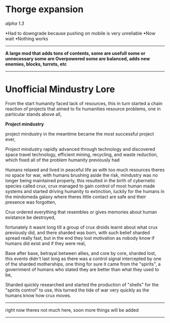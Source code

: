 Thorge expansion 
==
*alpha 1.3*

•Had to downgrade because pushing on mobile is very unreliable
•Now wait
•Nothing works
***
**A large mod that adds tons of contents, some are usefull some or unnecessary
some are Overpowered some are balanced, adds new enemies, blocks, turrets, etc**
***
Unofficial Mindustry Lore
=========
From the start humanity faced lack of resources, this in turn started a chain reaction of projects that aimed to fix humanities resource problems, one in particular stands above all, 

**Project mindustry**

 project mindustry in the meantime became the most successful project ever,

Project mindustry rapidly advanced through technology and discovered  space travel technology, efficient mining, recycling, and waste reduction, which fixed all of the problem humanity previously had

Humans relaxed and lived in peaceful life as with too much resources theres no space for war, with humans brushing aside the risk, mindustry was no longer being maintained properly, this resulted in the birth of cybernetic species called crux, crux managed to gain control of most human made systems and started driving humanity to extinction, luckily for the humans in the mindomeda galaxy where theres little contact are safe and their presence was forgotten,

Crux ordered everything that resembles or gives memories about human existance be destroyed,

 fortunately it wasnt long till a group of crux droids learnt about what crux previously did, and there sharded was born, with such belief sharded spread really fast, but in the end they lost motivation as nobody know if humans did exist and if they were real, 

Base after base, betrayal between allies, and core by core, sharded lost, this events didn't last long as there was a control signal intercepted by one of the sharded motherships, one thing for sure it came from the "spirits", a government of humans who stated they are better than what they used to be, 

Sharded quickly researched and started the production of "shells" for the "spirits control" to use, this turned the tide of war very quickly as the humans know how crux moves.


***

right now theres not much here, soon more things will be added

***
